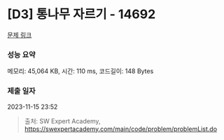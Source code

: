 # [D3] 통나무 자르기 - 14692 

[문제 링크](https://swexpertacademy.com/main/code/problem/problemDetail.do?contestProbId=AYJW0g-qlO8DFASv) 

### 성능 요약

메모리: 45,064 KB, 시간: 110 ms, 코드길이: 148 Bytes

### 제출 일자

2023-11-15 23:52



> 출처: SW Expert Academy, https://swexpertacademy.com/main/code/problem/problemList.do